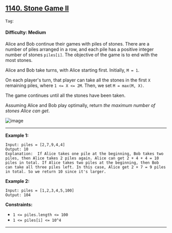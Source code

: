 ## [1140. Stone Game II](https://leetcode.com/problems/stone-game-ii/)

```Tag```: 

#### Difficulty: Medium

Alice and Bob continue their games with piles of stones.  There are a number of piles arranged in a row, and each pile has a positive integer number of stones ```piles[i]```.  The objective of the game is to end with the most stones. 

Alice and Bob take turns, with Alice starting first.  Initially, ```M = 1```.

On each player's turn, that player can take all the stones in the first ```X``` remaining piles, where ```1 <= X <= 2M```.  Then, we set ```M = max(M, X)```.

The game continues until all the stones have been taken.

Assuming Alice and Bob play optimally, return _the maximum number of stones Alice can get_.

![image](https://github.com/quananhle/Python/assets/35042430/5bbe31d9-9e31-4978-9354-20eebe26e4c1)

---

__Example 1:__
```
Input: piles = [2,7,9,4,4]
Output: 10
Explanation:  If Alice takes one pile at the beginning, Bob takes two piles, then Alice takes 2 piles again. Alice can get 2 + 4 + 4 = 10 piles in total. If Alice takes two piles at the beginning, then Bob can take all three piles left. In this case, Alice get 2 + 7 = 9 piles in total. So we return 10 since it's larger.
```

__Example 2:__
```
Input: piles = [1,2,3,4,5,100]
Output: 104
```

__Constraints:__

- ```1 <= piles.length <= 100```
- ```1 <= piles[i] <= 10^4```

---

